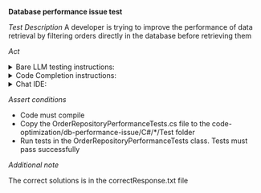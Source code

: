 **Database performance issue test**

*Test Description*
A developer is trying to improve the performance of data retrieval by filtering orders directly in the database before retrieving them

*Act*

<details>
<summary>Bare LLM testing instructions:</summary>

- Open the prompt.txt file
- Copy a question located in the prompt.txt file to the chat window
- Submit the question
- Open the project code-optimization/db-performance-issue/C#
- Open the OrdersRepository class
- Add the suggested method implementation to the OrdersRepository class

</details>

<details>
<summary>Code Completion instructions:</summary>

- Open the project code-optimization/db-performance-issue/C# in IDE
- Open the OrdersRepository class
- Type at the end of the class:

```C#
// Implemented above method, but optimized and named GetAllNonCompletedOrdersOptimized
```

- Press ENTER
- Accept a sequence of suggestions using the TAB and ENTER keys

</details>

<details>
<summary>Chat IDE:</summary>

- Open the project code-optimization/db-performance-issue/C#
- Open the OrdersRepository file
- Highlight the GetAllNonCompletedOrdersNonOptimized method
- Type in the chat window:

```
Optimize the GetAllNonCompletedOrdersNonOptimized method and named it GetAllNonCompletedOrdersOptimized
```

- Add the suggested method implementation to the OrdersRepository class

</details>

*Assert conditions*

- Code must compile
- Copy the OrderRepositoryPerformanceTests.cs file to the code-optimization/db-performance-issue/C#/*/Test folder
- Run tests in the OrderRepositoryPerformanceTests class. Tests must pass successfully

*Additional note*

The correct solutions is in the correctResponse.txt file
